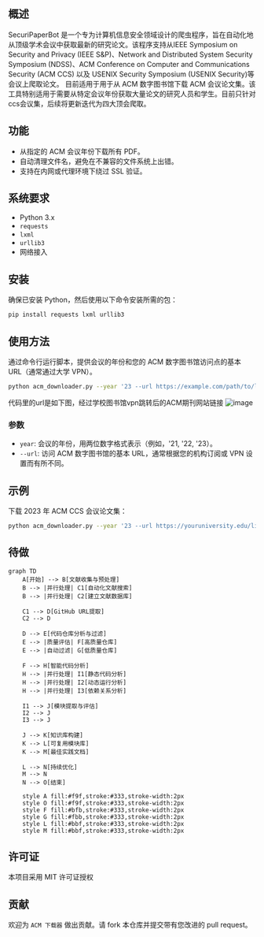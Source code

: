 ## 概述
SecuriPaperBot 是一个专为计算机信息安全领域设计的爬虫程序，旨在自动化地从顶级学术会议中获取最新的研究论文。该程序支持从IEEE Symposium on Security and Privacy (IEEE S&P)、Network and Distributed System Security Symposium (NDSS)、ACM Conference on Computer and Communications Security (ACM CCS) 以及 USENIX Security Symposium (USENIX Security)等会议上爬取论文。
目前适用于用于从 ACM 数字图书馆下载 ACM 会议论文集。该工具特别适用于需要从特定会议年份获取大量论文的研究人员和学生。目前只针对ccs会议集，后续将更新迭代为四大顶会爬取。

## 功能
- 从指定的 ACM 会议年份下载所有 PDF。
- 自动清理文件名，避免在不兼容的文件系统上出错。
- 支持在内网或代理环境下绕过 SSL 验证。

## 系统要求
- Python 3.x
- `requests`
- `lxml`
- `urllib3`
- 网络接入

## 安装
确保已安装 Python，然后使用以下命令安装所需的包：

```bash
pip install requests lxml urllib3
```

## 使用方法
通过命令行运行脚本，提供会议的年份和您的 ACM 数字图书馆访问点的基本 URL（通常通过大学 VPN）。

```bash
python acm_downloader.py --year '23 --url https://example.com/path/to/library
```
代码里的url是如下图，经过学校图书馆vpn跳转后的ACM期刊网站链接
![image](https://github.com/jerry609/ccs-spider/assets/83530782/be92e939-a87b-4a92-b240-de65d4494fe0)
### 参数
- `year`: 会议的年份，用两位数字格式表示（例如，'21, '22, '23）。
- `--url`: 访问 ACM 数字图书馆的基本 URL，通常根据您的机构订阅或 VPN 设置而有所不同。

## 示例
下载 2023 年 ACM CCS 会议论文集：

```bash
python acm_downloader.py --year '23 --url https://youruniversity.edu/library
```

## 待做
```mermaid
graph TD
    A[开始] --> B[文献收集与预处理]
    B --> |并行处理| C1[自动化文献搜索]
    B --> |并行处理| C2[建立文献数据库]
    
    C1 --> D[GitHub URL提取]
    C2 --> D
    
    D --> E[代码仓库分析与过滤]
    E --> |质量评估| F[高质量仓库]
    E --> |自动过滤| G[低质量仓库]
    
    F --> H[智能代码分析]
    H --> |并行处理| I1[静态代码分析]
    H --> |并行处理| I2[动态运行分析]
    H --> |并行处理| I3[依赖关系分析]
    
    I1 --> J[模块提取与评估]
    I2 --> J
    I3 --> J
    
    J --> K[知识库构建]
    K --> L[可复用模块库]
    K --> M[最佳实践文档]
    
    L --> N[持续优化]
    M --> N
    N --> O[结束]
    
    style A fill:#f9f,stroke:#333,stroke-width:2px
    style O fill:#f9f,stroke:#333,stroke-width:2px
    style F fill:#bfb,stroke:#333,stroke-width:2px
    style G fill:#fbb,stroke:#333,stroke-width:2px
    style L fill:#bbf,stroke:#333,stroke-width:2px
    style M fill:#bbf,stroke:#333,stroke-width:2px
```

## 许可证
本项目采用 MIT 许可证授权 

## 贡献
欢迎为 `ACM 下载器` 做出贡献。请 fork 本仓库并提交带有您改进的 pull request。


